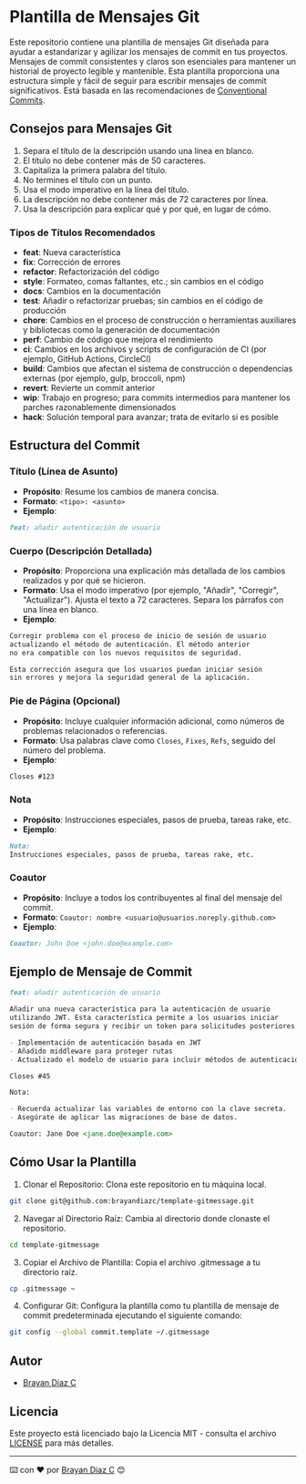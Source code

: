 # Plantilla de Mensajes Git

Este repositorio contiene una plantilla de mensajes Git diseñada para ayudar a estandarizar y agilizar los mensajes de commit en tus proyectos. Mensajes de commit consistentes y claros son esenciales para mantener un historial de proyecto legible y mantenible. Esta plantilla proporciona una estructura simple y fácil de seguir para escribir mensajes de commit significativos. Está basada en las recomendaciones de [Conventional Commits](https://www.conventionalcommits.org/en/v1.0.0/).

## Consejos para Mensajes Git

1. Separa el título de la descripción usando una línea en blanco.
2. El título no debe contener más de 50 caracteres.
3. Capitaliza la primera palabra del título.
4. No termines el título con un punto.
5. Usa el modo imperativo en la línea del título.
6. La descripción no debe contener más de 72 caracteres por línea.
7. Usa la descripción para explicar qué y por qué, en lugar de cómo.

### Tipos de Títulos Recomendados

- **feat**: Nueva característica
- **fix**: Corrección de errores
- **refactor**: Refactorización del código
- **style**: Formateo, comas faltantes, etc.; sin cambios en el código
- **docs**: Cambios en la documentación
- **test**: Añadir o refactorizar pruebas; sin cambios en el código de producción
- **chore**: Cambios en el proceso de construcción o herramientas auxiliares y bibliotecas como la generación de documentación
- **perf**: Cambio de código que mejora el rendimiento
- **ci**: Cambios en los archivos y scripts de configuración de CI (por ejemplo, GitHub Actions, CircleCI)
- **build**: Cambios que afectan el sistema de construcción o dependencias externas (por ejemplo, gulp, broccoli, npm)
- **revert**: Revierte un commit anterior
- **wip**: Trabajo en progreso; para commits intermedios para mantener los parches razonablemente dimensionados
- **hack**: Solución temporal para avanzar; trata de evitarlo si es posible

## Estructura del Commit

### Título (Línea de Asunto)

- **Propósito**: Resume los cambios de manera concisa.
- **Formato**: `<tipo>: <asunto>`
- **Ejemplo**:

```markdown
feat: añadir autenticación de usuario
```

### Cuerpo (Descripción Detallada)

- **Propósito**: Proporciona una explicación más detallada de los cambios realizados y por qué se hicieron.
- **Formato**: Usa el modo imperativo (por ejemplo, "Añadir", "Corregir", "Actualizar"). Ajusta el texto a 72 caracteres. Separa los párrafos con una línea en blanco.
- **Ejemplo**:

```markdown
Corregir problema con el proceso de inicio de sesión de usuario
actualizando el método de autenticación. El método anterior
no era compatible con los nuevos requisitos de seguridad.

Esta corrección asegura que los usuarios puedan iniciar sesión
sin errores y mejora la seguridad general de la aplicación.
```

### Pie de Página (Opcional)

- **Propósito**: Incluye cualquier información adicional, como números de problemas relacionados o referencias.
- **Formato**: Usa palabras clave como `Closes`, `Fixes`, `Refs`, seguido del número del problema.
- **Ejemplo**:

```markdown
Closes #123
```

### Nota

- **Propósito**: Instrucciones especiales, pasos de prueba, tareas rake, etc.
- **Ejemplo**:

```markdown
Nota:
Instrucciones especiales, pasos de prueba, tareas rake, etc.
```

### Coautor

- **Propósito**: Incluye a todos los contribuyentes al final del mensaje del commit.
- **Formato**: `Coautor: nombre <usuario@usuarios.noreply.github.com>`
- **Ejemplo**:

```markdown
Coautor: John Doe <john.doe@example.com>
```

## Ejemplo de Mensaje de Commit

```markdown
feat: añadir autenticación de usuario

Añadir una nueva característica para la autenticación de usuario
utilizando JWT. Esta característica permite a los usuarios iniciar
sesión de forma segura y recibir un token para solicitudes posteriores.

- Implementación de autenticación basada en JWT
- Añadido middleware para proteger rutas
- Actualizado el modelo de usuario para incluir métodos de autenticación

Closes #45

Nota:

- Recuerda actualizar las variables de entorno con la clave secreta.
- Asegúrate de aplicar las migraciones de base de datos.

Coautor: Jane Doe <jane.doe@example.com>
```

## Cómo Usar la Plantilla

1. Clonar el Repositorio: Clona este repositorio en tu máquina local.

```bash
git clone git@github.com:brayandiazc/template-gitmessage.git
```

2. Navegar al Directorio Raíz: Cambia al directorio donde clonaste el repositorio.

```bash
cd template-gitmessage
```

3. Copiar el Archivo de Plantilla: Copia el archivo .gitmessage a tu directorio raíz.

```bash
cp .gitmessage ~
```

4. Configurar Git: Configura la plantilla como tu plantilla de mensaje de commit predeterminada ejecutando el siguiente comando:

```bash
git config --global commit.template ~/.gitmessage
```

## Autor

- [Brayan Diaz C](https://github.com/brayandiazc)

## Licencia

Este proyecto está licenciado bajo la Licencia MIT - consulta el archivo [LICENSE](LICENSE) para más detalles.

---

⌨️ con ❤️ por [Brayan Diaz C](https://github.com/brayandiazc) 😊
